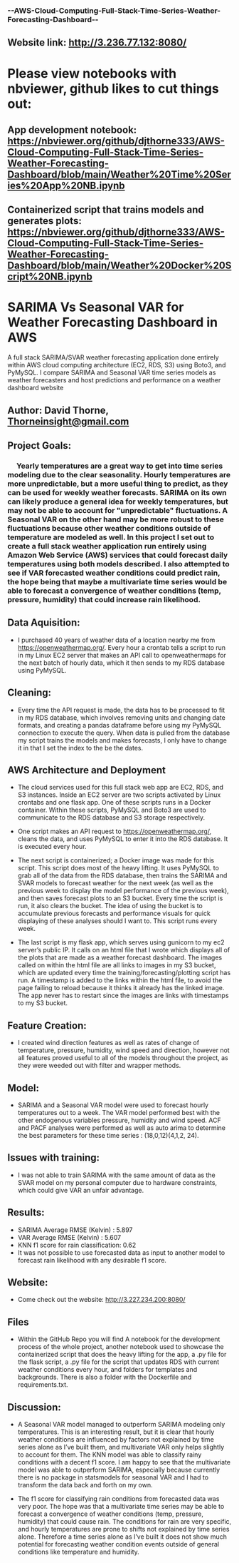 ### --AWS-Cloud-Computing-Full-Stack-Time-Series-Weather-Forecasting-Dashboard--
##  Website link: http://3.236.77.132:8080/

# Please view notebooks with nbviewer, github likes to cut things out:

## App development notebook: https://nbviewer.org/github/djthorne333/AWS-Cloud-Computing-Full-Stack-Time-Series-Weather-Forecasting-Dashboard/blob/main/Weather%20Time%20Series%20App%20NB.ipynb

## Containerized script that trains models and generates plots: https://nbviewer.org/github/djthorne333/AWS-Cloud-Computing-Full-Stack-Time-Series-Weather-Forecasting-Dashboard/blob/main/Weather%20Docker%20Script%20NB.ipynb

# SARIMA Vs Seasonal VAR for Weather Forecasting Dashboard in AWS
A full stack SARIMA/SVAR weather forecasting application done entirely within AWS cloud computing architecture (EC2, RDS, S3) using Boto3, and PyMySQL.  I compare SARIMA and Seasonal VAR time series models as weather forecasters and host predictions and performance on a weather dashboard website

## Author: David Thorne, Thorneinsight@gmail.com

## Project Goals: 
    
###   &emsp; Yearly temperatures are a great way to get into time series modeling due to the clear seasonality. Hourly temperatures are more unpredictable, but a more useful thing to predict, as they can be used for weekly weather forecasts. SARIMA on its own can likely produce a general idea for weekly temperatures, but may not be able to account for "unpredictable" fluctuations. A Seasonal VAR on the other hand may be more robust to these fluctuations because other weather conditions outside of temperature are modeled as well.  In this project I set out to create a full stack weather application run entirely using Amazon Web Service (AWS) services that could forecast daily temperatures using both models described. I also attempted to see if VAR forecasted weather conditions could predict rain, the hope being that maybe a multivariate time series would be able to forecast a convergence of weather conditions (temp, pressure, humidity) that could increase rain likelihood.



    
    
## Data Aquisition:
* I purchased 40 years of weather data of a location nearby me from https://openweathermap.org/. Every hour a crontab tells a script to run in my Linux EC2 server that makes an API call to openweathermaps for the next batch of hourly data, which it then sends to my RDS database using PyMySQL.

## Cleaning:
* Every time the API request is made, the data has to be processed to fit in my RDS database, which involves removing units and changing date formats, and creating a pandas dataframe before using my PyMySQL connection to execute the query. When data is pulled from the database my script trains the models and makes forecasts, I only have to change it in that I set the index to the be the dates.


## AWS Architecture and Deployment
* The cloud services used for this full stack web app are EC2, RDS, and S3 instances. Inside an EC2 server are two scripts activated by Linux crontabs and one flask app. One of these scripts runs in a Docker container. Within these scripts, PyMySQL and Boto3 are used to communicate to the RDS database and S3 storage respectively. 

* One script makes an API request to https://openweathermap.org/, cleans the data, and uses PyMySQL to enter it into the RDS database. It is executed every hour.

* The next script is containerized; a Docker image was made for this script. This script does most of the heavy lifting. It uses PyMySQL to grab all of the data from the RDS database, then trains the SARIMA and SVAR models to forecast weather for the next week (as well as the previous week to display the model performance of the previous week), and then saves forecast plots to an S3 bucket. Every time the script is run, it also clears the bucket. The idea of using the bucket is to accumulate previous forecasts and performance visuals for quick displaying of these analyses should I want to. This script runs every week.

* The last script is my flask app, which serves using gunicorn to my ec2 server’s public IP. It calls on an html file that I wrote which displays all of the plots that are made as a weather forecast dashboard. The images called on within the html file are all links to images in my S3 bucket, which are updated every time the training/forecasting/plotting script has run. A timestamp is added to the links within the html file, to avoid the page failing to reload because it thinks it already has the linked image. The app never has to restart since the images are links with timestamps to my S3 bucket.


## Feature Creation:

* I created wind direction features as well as rates of change of temperature, pressure, humidity, wind speed and direction, however not all features proved useful to all of the models throughout the project, as they were weeded out with filter and wrapper methods.






## Model:
* SARIMA and a Seasonal VAR model were used to forecast hourly temperatures out to a week. The VAR model performed best with the other endogenous variables pressure, humidity and wind speed. ACF and PACF analyses were performed as well as auto arima to determine the best parameters for these time series : (18,0,12)(4,1,2, 24).




## Issues with training:
* I was not able to train SARIMA with the same amount of data as the SVAR model on my personal computer due to hardware constraints, which could give VAR an unfair advantage. 

## Results:
* SARIMA Average RMSE (Kelvin) : 5.897
* VAR Average RMSE (Kelvin) : 5.607
* KNN f1 score for rain classification: 0.62
* It was not possible to use forecasted data as input to another model to forecast rain likelihood with any desirable f1 score.



## Website:
* Come check out the website: http://3.227.234.200:8080/   

## Files
* Within the GitHub Repo you will find A notebook for the development process of the whole project, another notebook used to showcase the containerized script that does the heavy lifting for the app, a .py file for the flask script, a  .py file for the script that updates RDS with current weather conditions every hour, and folders for templates and backgrounds. There is also a folder with the Dockerfile and requirements.txt.


## Discussion:
*  A Seasonal VAR model managed to outperform SARIMA modeling only temperatures. This is an interesting result, but it is clear that hourly weather conditions are influenced by factors not explained by time series alone as I’ve built them, and multivariate VAR only helps slightly to account for them. The KNN model was able to classify rainy conditions with a decent f1 score. I am happy to see that the multivariate model was able to outperform SARIMA, especially because currently there is no package in statsmodels for seasonal VAR and I had to transform the data back and forth on my own.

* The f1 score for classifying rain conditions from forecasted data was very poor. The hope was that a multivariate time series may be able to forecast a convergence of weather conditions (temp, pressure, humidity) that could cause rain. The conditions for rain are very specific, and hourly temperatures are prone to shifts not explained by time series alone.  Therefore a time series alone as I’ve built it does not show much potential for forecasting weather condition events outside of general conditions like temperature and humidity.
